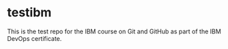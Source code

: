 # testibm
This is the test repo for the IBM course on Git and GitHub as part of the IBM DevOps certificate.
